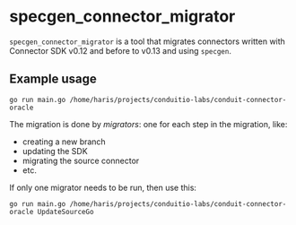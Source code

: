# specgen_connector_migrator

`specgen_connector_migrator` is a tool that migrates connectors written with
Connector SDK v0.12 and before to v0.13 and using `specgen`.

## Example usage

```shell
go run main.go /home/haris/projects/conduitio-labs/conduit-connector-oracle
```

The migration is done by _migrators_: one for each step in the migration, like:

- creating a new branch
- updating the SDK
- migrating the source connector
- etc.

If only one migrator needs to be run, then use this:

```shell
go run main.go /home/haris/projects/conduitio-labs/conduit-connector-oracle UpdateSourceGo
```
